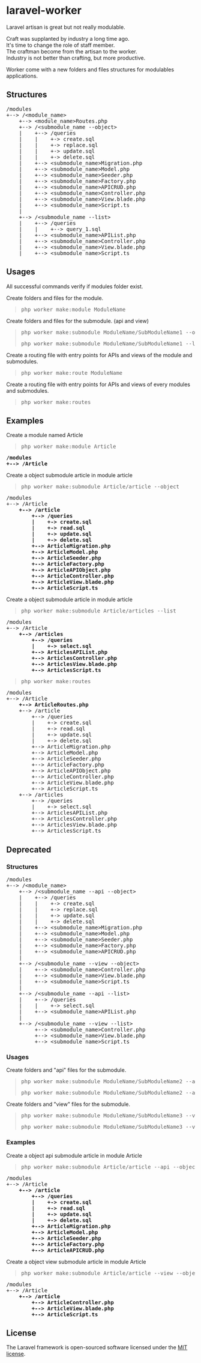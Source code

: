 # laravel-worker

Laravel artisan is great but not really modulable.

Craft was supplanted by industry a long time ago.\
It's time to change the role of staff member.\
The craftman become from the artisan to the worker.\
Industry is not better than crafting, but more productive.

Worker come with a new folders and files structures for modulables applications.

## Structures

<pre>/modules
+--> /&lt;module_name&gt;
    +--> &lt;module_name&gt;Routes.php
    +--> /&lt;submodule_name --object&gt;
    |    +--> /queries
    |    |    +-> create.sql
    |    |    +-> replace.sql
    |    |    +-> update.sql
    |    |    +-> delete.sql
    |    +--> &lt;submodule_name&gt;Migration.php
    |    +--> &lt;submodule_name&gt;Model.php
    |    +--> &lt;submodule_name&gt;Seeder.php
    |    +--> &lt;submodule_name&gt;Factory.php
    |    +--> &lt;submodule_name&gt;APICRUD.php
    |    +--> &lt;submodule_name&gt;Controller.php
    |    +--> &lt;submodule_name&gt;View.blade.php
    |    +--> &lt;submodule_name&gt;Script.ts
    |
    +--> /&lt;submodule_name --list&gt;
    |    +--> /queries
    |    |    +--> query_1.sql
    |    +--> &lt;submodule_name&gt;APIList.php
    |    +--> &lt;submodule_name&gt;Controller.php
    |    +--> &lt;submodule_name&gt;View.blade.php
    |    +--> &lt;submodule_name&gt;Script.ts
</pre>

## Usages

All successful commands verify if modules folder exist.

Create folders and files for the module.
> <pre>php worker make:module ModuleName</pre>

Create folders and files for the submodule. (api and view)
> <pre>php worker make:submodule ModuleName/SubModuleName1 --object</pre>
> <pre>php worker make:submodule ModuleName/SubModuleName1 --list</pre>

Create a routing file with entry points for APIs and views of the module and submodules.
> <pre>php worker make:route ModuleName</pre>

Create a routing file with entry points for APIs and views of every modules and submodules.
> <pre>php worker make:routes</pre>

## Examples

Create a module named Article
> <pre>php worker make:module Article</pre>
<pre><b>/modules
+--> /Article
</b></pre>

Create a object submodule article in module article
> <pre>php worker make:submodule Article/article --object</pre>
<pre>/modules
+--> /Article<b>
    +--> /article
        +--> /queries
        |    +-> create.sql
        |    +-> read.sql
        |    +-> update.sql
        |    +-> delete.sql
        +--> ArticleMigration.php
        +--> ArticleModel.php
        +--> ArticleSeeder.php
        +--> ArticleFactory.php
        +--> ArticleAPIObject.php
        +--> ArticleController.php
        +--> ArticleView.blade.php
        +--> ArticleScript.ts
</b></pre>

Create a object submodule article in module article
> <pre>php worker make:submodule Article/articles --list</pre>
<pre>/modules
+--> /Article<b>
    +--> /articles
        +--> /queries
        |    +-> select.sql
        +--> ArticlesAPIList.php
        +--> ArticlesController.php
        +--> ArticlesView.blade.php
        +--> ArticlesScript.ts
</b></pre>

> <pre>php worker make:routes</pre>
<pre>/modules
+--> /Article<b>
    +--> ArticleRoutes.php</b>
    +--> /article
        +--> /queries
        |    +-> create.sql
        |    +-> read.sql
        |    +-> update.sql
        |    +-> delete.sql
        +--> ArticleMigration.php
        +--> ArticleModel.php
        +--> ArticleSeeder.php
        +--> ArticleFactory.php
        +--> ArticleAPIObject.php
        +--> ArticleController.php
        +--> ArticleView.blade.php
        +--> ArticleScript.ts
    +--> /articles
        +--> /queries
        |    +-> select.sql
        +--> ArticlesAPIList.php
        +--> ArticlesController.php
        +--> ArticlesView.blade.php
        +--> ArticlesScript.ts
</pre>

## Deprecated

### Structures

<pre>/modules
+--> /&lt;module_name&gt;
    +--> /&lt;submodule_name --api --object&gt;
    |    +--> /queries
    |    |    +-> create.sql
    |    |    +-> replace.sql
    |    |    +-> update.sql
    |    |    +-> delete.sql
    |    +--> &lt;submodule_name&gt;Migration.php
    |    +--> &lt;submodule_name&gt;Model.php
    |    +--> &lt;submodule_name&gt;Seeder.php
    |    +--> &lt;submodule_name&gt;Factory.php
    |    +--> &lt;submodule_name&gt;APICRUD.php
    |
    +--> /&lt;submodule_name --view --object&gt;
    |    +--> &lt;submodule_name&gt;Controller.php
    |    +--> &lt;submodule_name&gt;View.blade.php
    |    +--> &lt;submodule_name&gt;Script.ts
    |
    +--> /&lt;submodule_name --api --list&gt;
    |    +--> /queries
    |    |    +-> select.sql
    |    +--> &lt;submodule_name&gt;APIList.php
    |
    +--> /&lt;submodule_name --view --list&gt;
         +--> &lt;submodule_name&gt;Controller.php
         +--> &lt;submodule_name&gt;View.blade.php
         +--> &lt;submodule_name&gt;Script.ts
</pre>

### Usages

Create folders and "api" files for the submodule.
> <pre>php worker make:submodule ModuleName/SubModuleName2 --api --object</pre>
> <pre>php worker make:submodule ModuleName/SubModuleName2 --api --list</pre>

Create folders and "view" files for the submodule.
> <pre>php worker make:submodule ModuleName/SubModuleName3 --view --object</pre>
> <pre>php worker make:submodule ModuleName/SubModuleName3 --view --list</pre>

### Examples

Create a object api submodule article in module Article
> <pre>php worker make:submodule Article/article --api --object</pre>
<pre>/modules
+--> /Article<b>
    +--> /article
        +--> /queries
        |    +-> create.sql
        |    +-> read.sql
        |    +-> update.sql
        |    +-> delete.sql
        +--> ArticleMigration.php
        +--> ArticleModel.php
        +--> ArticleSeeder.php
        +--> ArticleFactory.php
        +--> ArticleAPICRUD.php
</b></pre>

Create a object view submodule article in module Article
> <pre>php worker make:submodule Article/article --view --object</pre>
<pre>/modules
+--> /Article<b>
    +--> /article
        +--> ArticleController.php
        +--> ArticleView.blade.php
        +--> ArticleScript.ts
</b></pre>

## License

The Laravel framework is open-sourced software licensed under the [MIT license](https://opensource.org/licenses/MIT).
